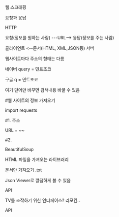 웹 스크래핑

요청과 응답

HTTP

요청(정보를 원하는 사람)  ---URL--> 응답(정보를 주는 사람)

클라이언트        <--문서(HTML, XML,JSON등)         서버

웹사이트마다 주소의 형태는 다름

네이버 query = 민트초코

구글 q = 민트초코 

여기 단어만 바꾸면 검색내용 바꿀 수 있음

#웹 사이트의 정보 가져오기

import requests

#1. 주소

URL = ~~

#2. 

BeautifulSoup

HTML 파일을 가져오는 라이브러리

문서만 가져오기 .txt



Json Viewer로 깔끔하게 볼 수 있음



API 

TV를 조작하기 위한 인터페이스? 리모컨..

API